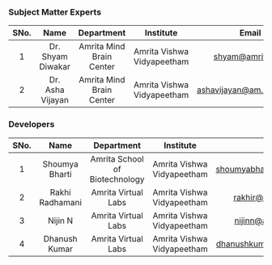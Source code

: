 ### Subject Matter Experts
| SNo. | Name | Department | Institute | Email |
| :---: | :---: | :---: | :---: | :---: |
| 1 | Dr. Shyam Diwakar | Amrita Mind Brain Center | Amrita Vishwa Vidyapeetham | shyam@amrita.edu 
| 2 | Dr. Asha Vijayan | Amrita Mind Brain Center | Amrita Vishwa Vidyapeetham | ashavijayan@am.amrita.edu

### Developers
| SNo. | Name | Department | Institute | Email |
| :---: | :---: | :---: | :---: | :---: |
| 1 | Shoumya Bharti  | Amrita School of Biotechnology | Amrita Vishwa Vidyapeetham | shoumyabharti696@gmail.com|
| 2 | Rakhi Radhamani | Amrita Virtual Labs | Amrita Vishwa Vidyapeetham | rakhir@am.amrita.edu
| 3 | Nijin N | Amrita Virtual Labs | Amrita Vishwa Vidyapeetham | nijinn@am.amrita.edu
| 4 | Dhanush Kumar | Amrita Virtual Labs | Amrita Vishwa Vidyapeetham | dhanushkumar@am.amrita.edu 
